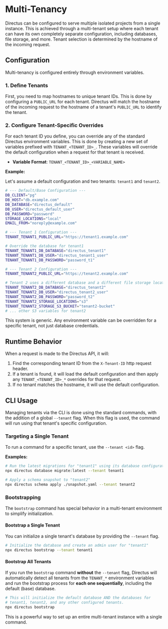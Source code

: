 # Multi-Tenancy

Directus can be configured to serve multiple isolated projects from a single instance. This is achieved through a multi-tenant setup where each tenant can have its own completely separate configuration, including databases, file storage, and more. Tenant selection is determined by the hostname of the incoming request.

## Configuration

Multi-tenancy is configured entirely through environment variables.

### 1. Define Tenants

First, you need to map hostnames to unique tenant IDs. This is done by configuring a `PUBLIC_URL` for each tenant. Directus will match the hostname of the incoming request to the hostname of a tenant's `PUBLIC_URL` to identify the tenant.

### 2. Configure Tenant-Specific Overrides

For each tenant ID you define, you can override any of the standard Directus environment variables. This is done by creating a new set of variables prefixed with `TENANT_<TENANT_ID>_`. These variables will override the default configuration when a request for that tenant is received.

- **Variable Format**: `TENANT_<TENANT_ID>_<VARIABLE_NAME>`

**Example:**

Let's assume a default configuration and two tenants: `tenant1` and `tenant2`.

```bash
# --- Default/Base Configuration ---
DB_CLIENT="pg"
DB_HOST="db.example.com"
DB_DATABASE="directus_default"
DB_USER="directus_default_user"
DB_PASSWORD="password"
STORAGE_LOCATIONS="local"
EMAIL_FROM="noreply@example.com"

# --- Tenant 1 Configuration ---
TENANT_TENANT1_PUBLIC_URL="https://tenant1.example.com"

# Override the database for tenant1
TENANT_TENANT1_DB_DATABASE="directus_tenant1"
TENANT_TENANT1_DB_USER="directus_tenant1_user"
TENANT_TENANT1_DB_PASSWORD="password_t1"

# --- Tenant 2 Configuration ---
TENANT_TENANT2_PUBLIC_URL="https://tenant2.example.com"

# Tenant 2 uses a different database and a different file storage location
TENANT_TENANT2_DB_DATABASE="directus_tenant2"
TENANT_TENANT2_DB_USER="directus_tenant2_user"
TENANT_TENANT2_DB_PASSWORD="password_t2"
TENANT_TENANT2_STORAGE_LOCATIONS="s3"
TENANT_TENANT2_STORAGE_S3_BUCKET="tenant2-bucket"
# ... other S3 variables for tenant2
```

This system is generic. Any environment variable can be overridden for a specific tenant, not just database credentials.

## Runtime Behavior

When a request is made to the Directus API, it will:

1. Find the corresponding tenant ID from the `X-Tenant-ID` http request header.
2. If a tenant is found, it will load the default configuration and then apply any `TENANT_<TENANT_ID>_*` overrides for that request.
3. If no tenant matches the hostname, it will use the default configuration.

## CLI Usage

Managing tenants via the CLI is done using the standard commands, with the addition of a global `--tenant` flag. When this flag is used, the command will run using that tenant's specific configuration.

### Targeting a Single Tenant

To run a command for a specific tenant, use the `--tenant <id>` flag.

**Examples:**

```bash
# Run the latest migrations for "tenant1" using its database configuration
npx directus database migrate:latest --tenant tenant1

# Apply a schema snapshot to "tenant2"
npx directus schema apply ./snapshot.yaml --tenant tenant2
```

### Bootstrapping

The `bootstrap` command has special behavior in a multi-tenant environment to simplify initialization.

#### Bootstrap a Single Tenant

You can initialize a single tenant's database by providing the `--tenant` flag.

```bash
# Initialize the database and create an admin user for "tenant1"
npx directus bootstrap --tenant tenant1
```

#### Bootstrap All Tenants

If you run the `bootstrap` command **without** the `--tenant` flag, Directus will automatically detect all tenants from the `TENANT_*` environment variables and run the bootstrap process for **each one sequentially**, including the default (base) database.

```bash
# This will initialize the default database AND the databases for
# tenant1, tenant2, and any other configured tenants.
npx directus bootstrap
```

This is a powerful way to set up an entire multi-tenant instance with a single command.
